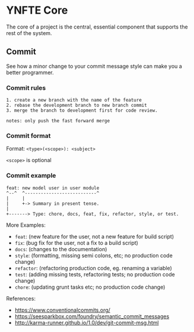 # YNFTE Core

The core of a project is the central, essential component that supports the rest of the system.

## Commit

See how a minor change to your commit message style can make you a better programmer.

### Commit rules

```
1. create a new branch with the name of the feature
2. rebase the development branch to new branch commit
3. merge the branch to development first for code review.

notes: only push the fast forward merge
```

### Commit format

Format: `<type>(<scope>): <subject>`

`<scope>` is optional

### Commit example

```
feat: new model user in user module 
^--^  ^---------------------------^
|     |
|     +-> Summary in present tense.
|
+-------> Type: chore, docs, feat, fix, refactor, style, or test.
```

More Examples:

- `feat`: (new feature for the user, not a new feature for build script)
- `fix`: (bug fix for the user, not a fix to a build script)
- `docs`: (changes to the documentation)
- `style`: (formatting, missing semi colons, etc; no production code change)
- `refactor`: (refactoring production code, eg. renaming a variable)
- `test`: (adding missing tests, refactoring tests; no production code change)
- `chore`: (updating grunt tasks etc; no production code change)

References:

- https://www.conventionalcommits.org/
- https://seesparkbox.com/foundry/semantic_commit_messages
- http://karma-runner.github.io/1.0/dev/git-commit-msg.html
